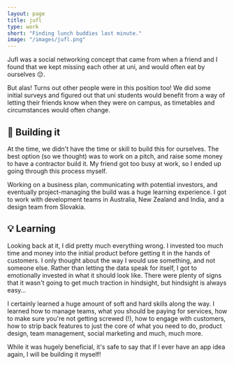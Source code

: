 ```yaml
---
layout: page
title: jufl
type: work
short: "Finding lunch buddies last minute."
image: "/images/jufl.png"
---
```


Jufl was a social networking concept that came from when a friend and I found
that we kept missing each other at uni, and would often eat by ourselves
&#x1F614;.

But alas! Turns out other people were in this position too! We did some
initial surveys and figured out that uni students would benefit from a way
of letting their friends know when they were on campus, as timetables and
circumstances would often change.

## &#x1F527; Building it

At the time, we didn't have the time or skill to build this for ourselves.
The best option (so we thought) was to work on a pitch, and raise some money
to have a contractor build it. My friend got too busy at work, so I ended up
going through this process myself.

Working on a business plan, communicating with potential investors, and
eventually project-managing the build was a huge learning experience. I got to
work with development teams in Australia, New Zealand and India, and a design
team from Slovakia.

## &#x1F4A1; Learning

Looking back at it, I did pretty much everything wrong. I invested too much time
and money into the initial product before getting it in the hands of customers.
I only thought about the way I would use something, and not someone else. Rather
than letting the data speak for itself, I got to emotionally invested in what
it should look like. There were plenty of signs that it wasn't going to get much
traction in hindsight, but hindsight is always easy...

I certainly learned a huge amount of soft and hard skills along the way. I
learned how to manage teams, what you should be paying for services, how to make
sure you're not getting screwed (!), how to engage with customers, how to strip
back features to just the core of what you need to do, product design, team
management, social marketing and much, much more.

While it was hugely beneficial, it's safe to say that if I ever have an app idea
again, I will be building it myself!

